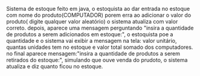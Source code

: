  Sistema de estoque feito em java, o estoquista ao dar entrada no estoque com nome do produto(COMPUTADOR) porem erra ao adicionar o valor do produto( digite qualquer valor aleatório) o sistema atualiza com valor correto.
 depois, aparece uma mensagem perguntando "insira a quantidade de produtos a serem adicionados em estoque:", o estoquista poe a quantidade e o sistema vai exibir a  mensagem na tela: valor unitário, quantas unidades tem no estoque e valor total somado  dos computadores.
 no final aparece mensagem:"insira a quantidade de produtos a serem retirados do estoque:", simulando que ouve venda do prudoto, o sistema atualiza e diz quanto ficou no estoque. 
